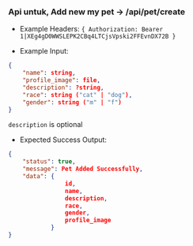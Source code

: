 ### Api untuk, Add new my pet -> /api/pet/create

- Example Headers: `{ Authorization: Bearer 1|XEg4gD0WWSLEPK2CBq4LTCjsVpski2FFEvnDX72B }`

- Example Input:

```json
{ 
    "name": string, 
    "profile_image": file, 
    "description": ?string, 
    "race": string ("cat" | "dog"), 
    "gender": string ("m" | "f") 
}
```
`description` is optional

- Expected Success Output: 

```json 
{ 
    "status": true, 
    "message": Pet Added Successfully, 
    "data": { 
                id, 
                name, 
                description, 
                race, 
                gender, 
                profile_image 
            }
}
```